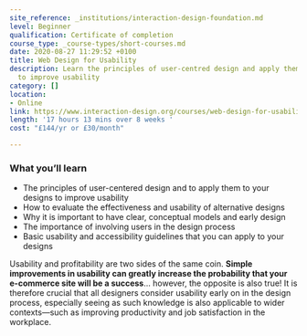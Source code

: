 ```yaml
---
site_reference: _institutions/interaction-design-foundation.md
level: Beginner
qualification: Certificate of completion
course_type: _course-types/short-courses.md
date: 2020-08-27 11:29:52 +0100
title: Web Design for Usability
description: Learn the principles of user-centred design and apply them to your designs
  to improve usability
category: []
location:
- Online
link: https://www.interaction-design.org/courses/web-design-for-usability
length: '17 hours 13 mins over 8 weeks '
cost: "£144/yr or £30/month"

---
```

### What you’ll learn

* The principles of user-centered design and to apply them to your designs to improve usability
* How to evaluate the effectiveness and usability of alternative designs
* Why it is important to have clear, conceptual models and early design
* The importance of involving users in the design process
* Basic usability and accessibility guidelines that you can apply to your designs

Usability and profitability are two sides of the same coin. **Simple improvements in usability can greatly increase the probability that your e-commerce site will be a success**... however, the opposite is also true! It is therefore crucial that all designers consider usability early on in the design process, especially seeing as such knowledge is also applicable to wider contexts—such as improving productivity and job satisfaction in the workplace.